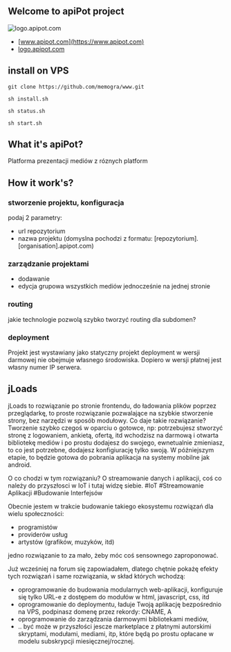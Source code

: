 ## Welcome to apiPot project
![logo.apipot.com](https://logo.apipot.com/4/default.png)

+ [www.apipot.com](https://www.apipot.com)
+ [logo.apipot.com](https://logo.apipot.com)


## install on VPS

    git clone https://github.com/memogra/www.git
    
    sh install.sh
    
    sh status.sh
    
    sh start.sh
    
## What it's apiPot?

Platforma prezentacji mediów z róznych platform

## How it work's?

### stworzenie projektu, konfiguracja
podaj 2 parametry:
+ url repozytorium
+ nazwa projektu (domyslna pochodzi z formatu: [repozytorium].[organisation].apipot.com) 

### zarządzanie projektami
+ dodawanie
+ edycja grupowa wszystkich mediów jednocześnie na jednej stronie

### routing
jakie technologie pozwolą szybko tworzyć routing dla subdomen?

### deployment
Projekt jest wystawiany jako statyczny projekt
deployment w wersji darmowej nie obejmuje własnego środowiska.
Dopiero w wersji płatnej jest własny numer IP serwera.

## jLoads

jLoads to rozwiązanie po stronie frontendu, do ładowania plików poprzez przeglądarkę,
to proste rozwiązanie pozwalające na szybkie stworzenie strony, bez narzędzi w sposób modułowy.
Co daje takie rozwiązanie?
Tworzenie szybko czegoś w oparciu o gotowce, np: potrzebujesz stworzyć stronę z logowaniem, ankietą, ofertą, itd wchodzisz na darmową i otwarta bibliotekę mediów i po prostu dodajesz do swojego, ewnetualnie zmieniasz, to co jest potrzebne, dodajesz konfigiurację tylko swoją.
W późniejszym etapie, to będzie gotowa do pobrania aplikacja na systemy mobilne jak android.


O co chodzi w tym rozwiązaniu?
O streamowanie danych i aplikacji, coś co należy do przyszłosci w IoT i tutaj widzę siebie.
#IoT
#Streamowanie Aplikacji
#Budowanie Interfejsów



Obecnie jestem w trakcie budowanie takiego ekosystemu rozwiązań dla wielu społeczności:
+ programistów
+ providerów usług
+ artystów (grafików, muzyków, itd)

jedno rozwiązanie to za mało, żeby móc coś sensownego zaproponować.

Już wcześniej na forum się zapowiadałem, dlatego chętnie pokażę efekty tych rozwiązań i same rozwiązania, w skład których wchodzą:
+ oprogramowanie do budowania modularnych web-aplikacji, konfiguruje się tylko URL-e z dostępem do modułów w html, javascript, css, itd
+ oprogramowanie do deploymentu, ładuje Twoją aplikację bezpośrednio na VPS, podpinasz domenę przez rekordy: CNAME, A
+ oprogramowanie do zarządzania darmowymi bibliotekami mediów,
+ .. być może w przyszłości jescze marketplace z płatnymi autorskimi skryptami, modułami, mediami, itp, które będą po prostu opłacane w modelu subskrypcji miesięcznej/rocznej.


